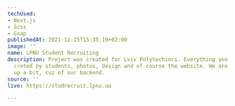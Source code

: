 ```yaml
---
techUsed:
- Next.js
- Scss
- Gsap
publishedAt: 2021-12-15T15:35:19+02:00
image: ''
name: LPNU Student Recruiting
description: Project was created for Lviv Polytechincs. Everything you see there was
  creted by students, photos, design and of course the website. We are kinda backing
  up a bit, cuz of our backend.
source: ''
live: https://studrecruit.lpnu.ua

---
```

